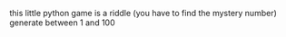this little python game is a riddle (you have to find the mystery number) generate between 1 and 100
